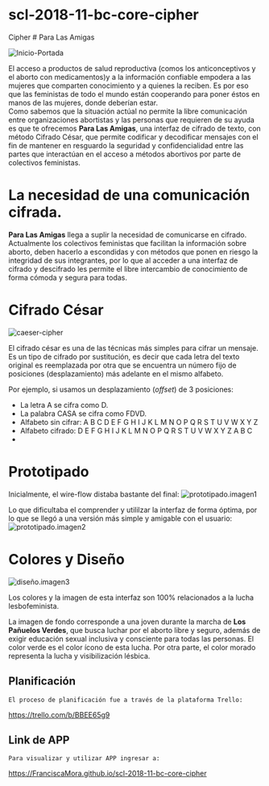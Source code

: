 # scl-2018-11-bc-core-cipher
Cipher
﻿# Para Las Amigas


![Inicio-Portada](https://oasisfm.cl/oasisfm/site/artic/20180725/imag/foto_0000000120180725185140.jpg)


El acceso a productos de salud reproductiva (comos los anticonceptivos y el aborto con medicamentos)y a la información confiable empodera a las mujeres que comparten conocimiento y a quienes la reciben. Es por eso que las feministas de todo el mundo están cooperando para poner éstos en manos de las mujeres, donde deberían estar.  
Como sabemos que la situación actúal no permite la libre comunicación entre organizaciones abortistas y las personas que requieren de su ayuda es que te ofrecemos **Para Las Amigas**,  una interfaz de cifrado de texto, con método Cifrado César, que permite codificar y decodificar mensajes con el fin de mantener en resguardo la seguridad y confidencialidad entre las partes que interactúan en el acceso a métodos abortivos  por parte de colectivos feministas.

# La necesidad de una comunicación cifrada.

**Para Las Amigas** llega a suplir la necesidad de comunicarse en cifrado.
Actualmente los colectivos feministas que facilitan la información sobre aborto, deben hacerlo a escondidas y con métodos que ponen en riesgo la integridad de sus integrantes, por lo que al acceder a una interfaz de cifrado y descifrado les permite el libre intercambio de conocimiento de forma cómoda y segura para todas.


# Cifrado César


![caeser-cipher](https://upload.wikimedia.org/wikipedia/commons/thumb/2/2b/Caesar3.svg/2000px-Caesar3.svg.png)

El cifrado césar es una de las técnicas más simples para cifrar un mensaje. Es un tipo de cifrado por sustitución, es decir que cada letra del texto original es reemplazada por otra que se encuentra un número fijo de posiciones (desplazamiento) más adelante en el mismo alfabeto.

Por ejemplo, si usamos un desplazamiento (_offset_) de 3 posiciones:

- La letra A se cifra como D.
- La palabra CASA se cifra como FDVD.
- Alfabeto sin cifrar: A B C D E F G H I J K L M N O P Q R S T U V W X Y Z
- Alfabeto cifrado: D E F G H I J K L M N O P Q R S T U V W X Y Z A B C
- 

# Prototipado

Inicialmente, el wire-flow distaba bastante del final:
![prototipado.imagen1](https://www.pastepic.xyz/images/2018/12/07/WhatsApp-Image-2018-12-07-at-08.58.03fa54a1b3913bcc16.jpg)



Lo que dificultaba el comprender y utililzar la interfaz de forma óptima, por lo que se llegó a una versión más simple y amigable con el usuario:
![prototipado.imagen2](https://www.pastepic.xyz/images/2018/12/07/WhatsApp-Image-2018-12-07-at-09.30.50139baaa0745e0028.jpg)

# Colores y Diseño


![diseño.imagen3](https://www.pastepic.xyz/images/2018/12/07/Screenshot_2018-12-07-Cifrado-Cesar46a3dc4495ce88d2.png)

Los colores y la imagen de esta interfaz son 100% relacionados a la lucha lesbofeminista.

La  imagen de fondo corresponde a una joven durante la marcha de **Los Pañuelos Verdes**, que busca luchar por el aborto libre y seguro, además de exigir educación sexual inclusiva y consciente para todas las personas. El color verde es el color ícono de esta lucha. Por otra  parte, el color morado representa la lucha y visibilización lésbica.



## Planificación
	
	El proceso de planificación fue a través de la plataforma Trello:
https://trello.com/b/BBEE65g9


## Link de APP
	Para visualizar y utilizar APP ingresar a: 


https://FranciscaMora.github.io/scl-2018-11-bc-core-cipher


